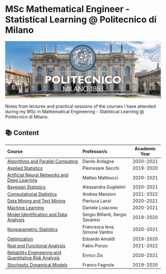 # MSc Mathematical Engineer - Statistical Learning @ **Politecnico di Milano** 

<p align="center">
    <img src="./polimi.jpg" alt="drawing" width="800"/>
</p>

Notes from lectures and practical sessions of the courses I have attended during my MSc in Mathematical Engineering - Statistical Learning @ Politecnico di Milano.

## 📚 **Content**
| Course | Professor/s | Academic Year |
|:-------|:------------|:-------------:|
|[Algorithms and Parallel Computing](https://github.com/PaulinoMoskwa/Univeristy-Notes/tree/master/Courses/Algorithms%20and%20Parallel%20Computing)| Danilo Ardagna |2020-2021|
|[Applied Statistics](https://github.com/PaulinoMoskwa/Univeristy-Notes/tree/master/Courses/Applied%20Statistics)| Piercesare Secchi |2019-2020|
|[Artificial Neural Networks and Deep Learning](https://github.com/PaulinoMoskwa/Univeristy-Notes/tree/master/Courses/Artificial%20Neural%20Networks%20and%20Deep%20Learning)| Matteo Matteucci |2020-2021|
|[Bayesian Statistics](https://github.com/PaulinoMoskwa/Univeristy-Notes/tree/master/Courses/Bayesian%20Statistics)| Alessandra Guglielmi |2020-2021|
|[Computational Statistics](https://github.com/PaulinoMoskwa/Univeristy-Notes/tree/master/Courses/Computational%20Statistics)| Andrea Manzoni |2021-2022| 
|[Data Mining and Text Mining](https://github.com/PaulinoMoskwa/Univeristy-Notes/tree/master/Courses/Data%20Mining%20and%20Text%20Mining)| Pierluca Lanzi |2020-2021| 
|[Machine Learning](https://github.com/PaulinoMoskwa/Univeristy-Notes/tree/master/Courses/Machine%20Learning)| Daniele Loiacono |2020-2021|
|[Model Identification and Data Analysis](https://github.com/PaulinoMoskwa/Univeristy-Notes/tree/master/Courses/Model%20Identification%20and%20Data%20Analysis)| Sergio Bittanti, Sergio Savaresi |2019-2020| 
|[Nonparametric Statistics](https://github.com/PaulinoMoskwa/Univeristy-Notes/tree/master/Courses/Nonparametric%20Statistics)| Francesca Ieva, Simone Vantini |2020-2021|
|[Optimization](https://github.com/PaulinoMoskwa/Univeristy-Notes/tree/master/Courses/Optimization)| Edoardo Amaldi |2019-2020| 
|[Real and Functional Analysis](https://github.com/PaulinoMoskwa/Univeristy-Notes/tree/master/Courses/Real%20and%20Functional%20Analysis)| Fabio Punzo |2021-2022|
|[Reliability Engineering and Quantitative Risk Analysis](https://github.com/PaulinoMoskwa/Univeristy-Notes/tree/master/Courses/Reliability%20Engineering%20and%20Quantitative%20Risk%20Analysis)| Enrico Zio |2020-2021|
|[Stochastic Dynamical Models](https://github.com/PaulinoMoskwa/Univeristy-Notes/tree/master/Courses/Stochastic%20Dynamical%20Models)| Franco Fagnola |2019-2020|